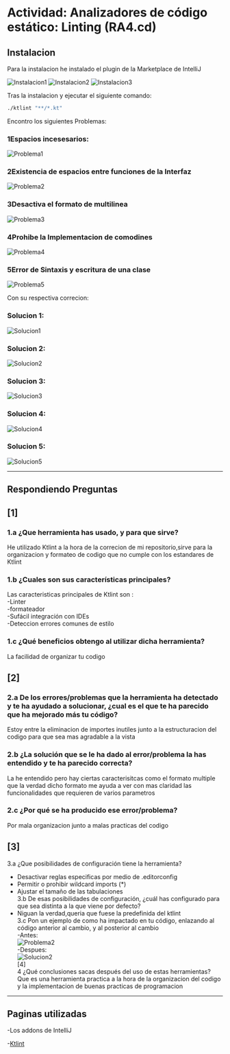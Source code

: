# Actividad: Analizadores de código estático: Linting (RA4.cd)

## Instalacion 
Para la instalacion he instalado el plugin de la Marketplace de IntelliJ  

![Instalacion1](imagenes/instalandor(2).png)
![Instalacion2](imagenes/instalandor(1).png)
![Instalacion3](imagenes/instalandor(3).png)

Tras la instalacion y ejecutar el siguiente comando:  
```bash 
./ktlint "**/*.kt"
```
Encontro los siguientes Problemas:  

### 1Espacios incesesarios:  
![Problema1](imagenes/codigo_a_corregir1.png)  
### 2Existencia de espacios entre funciones de la Interfaz  
![Problema2](imagenes/codigo_a_corregir2.png)  
### 3Desactiva el formato de multilinea  
![Problema3](imagenes/codigo_a_corregir3.png)  
### 4Prohibe la Implementacion de comodines
![Problema4](imagenes/codigo_a_corregir4.png)  
### 5Error de Sintaxis y escritura de una clase  
![Problema5](imagenes/codigo_a_corregir5.png)  

Con su respectiva correcion:  

### Solucion 1:  
![Solucion1](imagenes/codigo_corregido(1).png)  
### Solucion 2:  
![Solucion2](imagenes/codigo_corregido(2).png)  
### Solucion 3:  
![Solucion3](imagenes/codigo_corregido(3).png)  
### Solucion 4:  
![Solucion4](imagenes/codigo_corregido(4).png)  
### Solucion 5:  
![Solucion5](imagenes/codigo_corregido(5).png)  

---

## Respondiendo Preguntas

## [1]  
### 1.a ¿Que herramienta has usado, y para que sirve?   
  He utilizado Ktlint a la hora de la correcion de mi repositorio,sirve para la organizacion y formateo de codigo que no cumple con los estandares de Ktlint  
### 1.b ¿Cuales son sus características principales?  
 Las caracteristicas principales de Ktlint son :     
 -Linter    
 -formateador       
 -Sufácil integración con IDEs    
 -Deteccion errores comunes de estilo    

### 1.c ¿Qué beneficios obtengo al utilizar dicha herramienta?  
La facilidad de organizar tu codigo  
## [2]  
### 2.a De los errores/problemas que la herramienta ha detectado y te ha ayudado a solucionar, ¿cual es el que te ha parecido que ha mejorado más tu código?  
  Estoy entre la eliminacion de importes inutiles junto a la estructuracion del codigo para que sea mas agradable a la vista  
### 2.b ¿La solución que se le ha dado al error/problema la has entendido y te ha parecido correcta?  
  La he entendido pero hay ciertas caracterisitcas como el formato multiple que la verdad dicho formato me ayuda a ver con mas claridad las funcionalidades que requieren de varios parametros
### 2.c ¿Por qué se ha producido ese error/problema? 
  Por mala organizacion junto a malas practicas del codigo
## [3]  
3.a ¿Que posibilidades de configuración tiene la herramienta?   
- Desactivar reglas especificas por medio de .editorconfig  
- Permitir o prohibir wildcard imports (*)  
- Ajustar el tamaño de las tabulaciones   
3.b De esas posibilidades de configuración, ¿cuál has configurado para que sea distinta a la que viene por defecto?  
- Niguan la verdad,queria que fuese la predefinida del ktlint        
3.c Pon un ejemplo de como ha impactado en tu código, enlazando al código anterior al cambio, y al posterior al cambio  
-Antes:  
![Problema2](imagenes/codigo_a_corregir2.png)  
-Despues:  
![Solucion2](imagenes/codigo_corregido(2).png)      
[4]    
4 ¿Qué conclusiones sacas después del uso de estas herramientas?  
Que es una herramienta practica a la hora de la organizacion del codigo y la implementacion de buenas practicas de programacion
---

## Paginas utilizadas

-Los addons de IntelliJ

-[Ktlint](https://pinterest.github.io/ktlint/latest/)

